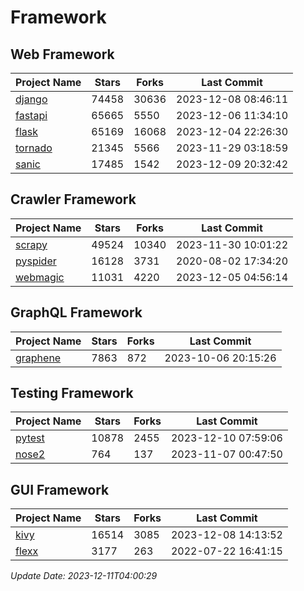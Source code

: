 # Framework

## Web Framework
| Project Name | Stars | Forks | Last Commit |
| ------------ | ----- | ----- | ----------- |
| [django](https://github.com/django/django) | 74458 | 30636 | 2023-12-08 08:46:11 |
| [fastapi](https://github.com/tiangolo/fastapi) | 65665 | 5550 | 2023-12-06 11:34:10 |
| [flask](https://github.com/pallets/flask) | 65169 | 16068 | 2023-12-04 22:26:30 |
| [tornado](https://github.com/tornadoweb/tornado) | 21345 | 5566 | 2023-11-29 03:18:59 |
| [sanic](https://github.com/sanic-org/sanic) | 17485 | 1542 | 2023-12-09 20:32:42 |

## Crawler Framework
| Project Name | Stars | Forks | Last Commit |
| ------------ | ----- | ----- | ----------- |
| [scrapy](https://github.com/scrapy/scrapy) | 49524 | 10340 | 2023-11-30 10:01:22 |
| [pyspider](https://github.com/binux/pyspider) | 16128 | 3731 | 2020-08-02 17:34:20 |
| [webmagic](https://github.com/code4craft/webmagic) | 11031 | 4220 | 2023-12-05 04:56:14 |

## GraphQL Framework
| Project Name | Stars | Forks | Last Commit |
| ------------ | ----- | ----- | ----------- |
| [graphene](https://github.com/graphql-python/graphene) | 7863 | 872 | 2023-10-06 20:15:26 |

## Testing Framework
| Project Name | Stars | Forks | Last Commit |
| ------------ | ----- | ----- | ----------- |
| [pytest](https://github.com/pytest-dev/pytest) | 10878 | 2455 | 2023-12-10 07:59:06 |
| [nose2](https://github.com/nose-devs/nose2) | 764 | 137 | 2023-11-07 00:47:50 |

## GUI Framework
| Project Name | Stars | Forks | Last Commit |
| ------------ | ----- | ----- | ----------- |
| [kivy](https://github.com/kivy/kivy) | 16514 | 3085 | 2023-12-08 14:13:52 |
| [flexx](https://github.com/flexxui/flexx) | 3177 | 263 | 2022-07-22 16:41:15 |

*Update Date: 2023-12-11T04:00:29*